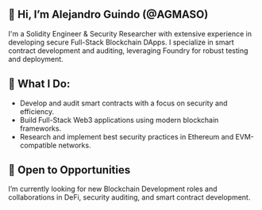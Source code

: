 ## 👋 Hi, I’m Alejandro Guindo (@AGMASO)
I'm a Solidity Engineer & Security Researcher with extensive experience in developing secure Full-Stack Blockchain DApps. I specialize in smart contract development and auditing, leveraging Foundry for robust testing and deployment.

## 🚀 What I Do:
* Develop and audit smart contracts with a focus on security and efficiency.
* Build Full-Stack Web3 applications using modern blockchain frameworks.
* Research and implement best security practices in Ethereum and EVM-compatible networks.

## 🌱 Open to Opportunities
I’m currently looking for new Blockchain Development roles and collaborations in DeFi, security auditing, and smart contract development.

